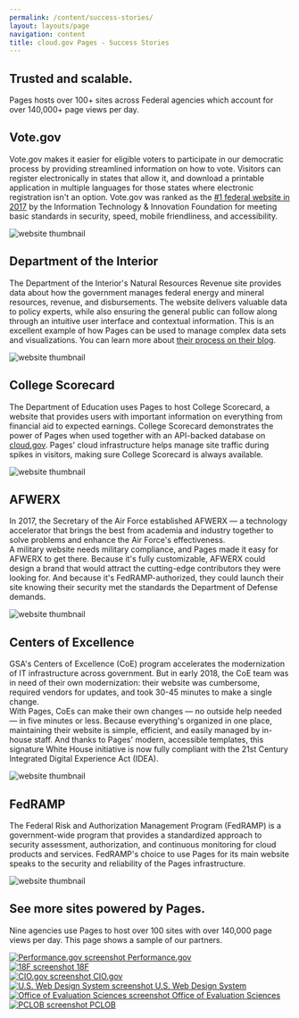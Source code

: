 ```yaml
---
permalink: /content/success-stories/
layout: layouts/page
navigation: content
title: cloud.gov Pages - Success Stories
---
```


<section class="usa-section">
  <div class="grid-row grid-gap">
    <div class="tablet:grid-col-8">
      <h1 class="font-heading-3xl">Trusted and scalable.</h1>
      <p class="usa-intro">Pages hosts over 100+ sites across Federal agencies which account for over 140,000+ page views per day.</p>
    </div>
  </div>
</section>
<section class="usa-section bar-top">
  <div class="grid-row grid-gap margin-y-8">
    <div class="grid-col-6 usa-prose">
      <h2>Vote.gov</h2>
      <p>Vote.gov makes it easier for eligible voters to participate in our democratic process by providing streamlined information on how to vote. Visitors can register electronically in states that allow it, and download a printable application in multiple languages for those states where electronic registration isn't an option. Vote.gov was ranked as the <a href="{{ site.baseurl }}/assets/documents/2017-benchmarking-us-government-websites.pdf">#1 federal website in 2017</a> by the Information Technology &amp; Innovation Foundation for meeting basic standards in security, speed, mobile friendliness, and accessibility.</p>
    </div>
    <div class="grid-col-6">
      <img alt="website thumbnail" src="{{site.baseurl}}/assets/images/pages/vote.gov.png" class="border border-base-lighter">
    </div>
  </div>
  <div class="grid-row grid-gap margin-y-8">
    <div class="grid-col-6 usa-prose">
      <h2>Department of the Interior</h2>
      <p>The Department of the Interior's Natural Resources Revenue site provides data about how the government manages federal energy and mineral resources, revenue, and disbursements. The website delivers valuable data to policy experts, while also ensuring the general public can follow along through an intuitive user interface and contextual information. This is an excellent example of how Pages can be used to manage complex data sets and visualizations. You can learn more about <a href="https://revenuedata.doi.gov/blog/">their process on their blog</a>.</p>
    </div>
    <div class="grid-col-6">
      <img alt="website thumbnail" src="{{site.baseurl}}/assets/images/pages/revenuedata.doi.gov.png" class="border border-base-lighter">
    </div> 
  </div>
  <div class="grid-row grid-gap margin-y-8">
    <div class="grid-col-6 usa-prose">
      <h2>College Scorecard</h2>
      <p>The Department of Education uses Pages to host College Scorecard, a website that provides users with important information on everything from financial aid to expected earnings. College Scorecard demonstrates the power of Pages when used together with an API-backed database on <a href="http://cloud.gov">cloud.gov</a>.  Pages' cloud infrastructure helps manage site traffic during spikes in visitors, making sure College Scorecard is always available.</p>
    </div>
    <div class="grid-col-6">
      <img alt="website thumbnail" src="{{site.baseurl}}/assets/images/pages/collegescorecard.ed.gov.png" class="border border-base-lighter">
    </div> 
  </div>
  <div class="grid-row grid-gap margin-y-8">
    <div class="grid-col-6 usa-prose">
      <h2>AFWERX</h2>
      <p>In 2017, the Secretary of the Air Force established AFWERX — a technology accelerator that brings the best from academia and industry together to solve problems and enhance the Air Force's effectiveness.<br/>A military website needs military compliance, and Pages made it easy for AFWERX to get there. Because it's fully customizable, AFWERX could design a brand that would attract the cutting-edge contributors they were looking for. And because it's FedRAMP-authorized, they could launch their site knowing their security met the standards the Department of Defense demands.</p>
    </div>
    <div class="grid-col-6">
      <img alt="website thumbnail" src="{{site.baseurl}}/assets/images/pages/afwerx.af.mil.png" class="border border-base-lighter">
    </div> 
  </div>
  <div class="grid-row grid-gap margin-y-8">
    <div class="grid-col-6 usa-prose">
      <h2>Centers of Excellence</h2>
      <p>GSA's Centers of Excellence (CoE) program accelerates the modernization of IT infrastructure across government. But in early 2018, the CoE team was in need of their own modernization: their website was cumbersome, required vendors for updates, and took 30-45 minutes to make a single change.<br/>With Pages, CoEs can make their own changes — no outside help needed — in five minutes or less. Because everything's organized in one place, maintaining their website is simple, efficient, and easily managed by in-house staff. And thanks to Pages' modern, accessible templates, this signature White House initiative is now fully compliant with the 21st Century Integrated Digital Experience Act (IDEA).</p>
    </div>
    <div class="grid-col-6">
      <img alt="website thumbnail" src="{{site.baseurl}}/assets/images/pages/coe.gsa.gov.png" class="border border-base-lighter">
    </div> 
  </div>
  <div class="grid-row grid-gap margin-y-8">
    <div class="grid-col-6 usa-prose">
      <h2>FedRAMP</h2>
      <p>The Federal Risk and Authorization Management Program (FedRAMP) is a government-wide program that provides a standardized approach to security assessment, authorization, and continuous monitoring for cloud products and services. FedRAMP's choice to use Pages for its main website speaks to the security and reliability of the Pages infrastructure.</p>
    </div>
    <div class="grid-col-6">
      <img alt="website thumbnail" src="{{site.baseurl}}/assets/images/pages/fedramp.gov.png" class="border border-base-lighter">
    </div> 
  </div>
</section>

<section class="usa-section usa-prose">
  <h2>See more sites powered by Pages.</h2>
  <p>Nine agencies use Pages to host over 100 sites with over 140,000 page views per day. 
  This page shows a sample of our partners.</p>
  <div class="grid-row grid-gap-lg text-center">
    <div class="tablet:grid-col-4 padding-y-2">
        <a class="display-block" href="https://www.performance.gov">
          <img class="margin-bottom-2 border border-base-lighter" src="{{site.baseurl}}/assets/images/pages/performance.gov.png" alt="Performance.gov screenshot">
          Performance.gov
        </a>
    </div>
    <div class="tablet:grid-col-4 padding-y-2">
        <a class="display-block" href="https://18f.gsa.gov">
          <img class="margin-bottom-2 border border-base-lighter" src="{{site.baseurl}}/assets/images/pages/18f.gsa.gov.png" alt="18F screenshot">
          18F
        </a>
    </div>
    <div class="tablet:grid-col-4 padding-y-2">
        <a class="display-block" href="https://cio.gov">
          <img class="margin-bottom-2 border border-base-lighter" src="{{site.baseurl}}/assets/images/pages/cio.gov.png" alt="CIO.gov screenshot">
          CIO.gov
        </a>
    </div>
  </div>
  <div class="grid-row grid-gap-lg text-center">
    <div class="tablet:grid-col-4 padding-y-2">
        <a class="display-block" href="https://designsystem.digital.gov">
          <img class="margin-bottom-2 border border-base-lighter" src="{{site.baseurl}}/assets/images/pages/uswds.png" alt="U.S. Web Design System screenshot">
          U.S. Web Design System
        </a>
    </div>
    <div class="tablet:grid-col-4 padding-y-2">
        <a class="display-block" href="https://oes.gsa.gov">
          <img class="margin-bottom-2 border border-base-lighter" src="{{site.baseurl}}/assets/images/pages/oes.gsa.gov.png" alt="Office of Evaluation Sciences screenshot">
          Office of Evaluation Sciences
        </a>
    </div>
    <div class="tablet:grid-col-4 padding-y-2">
        <a class="display-block" href="https://www.pclob.gov">
          <img class="margin-bottom-2 border border-base-lighter" src="{{site.baseurl}}/assets/images/pages/pclob.gov.png" alt="PCLOB screenshot">
          PCLOB
        </a>
    </div>
  </div>
</section>
